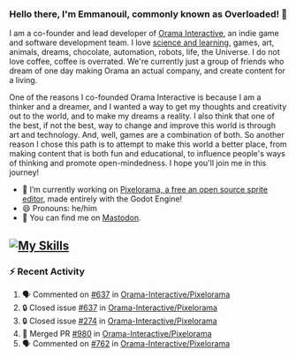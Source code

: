 ### Hello there, I'm Emmanouil, commonly known as Overloaded! 👋
I am a co-founder and lead developer of [Orama Interactive](https://www.oramainteractive.com/), an indie game and software development team. I love [science and learning](https://github.com/OverloadedOrama/KnowledgeBase), games, art, animals, dreams, chocolate, automation, robots, life, the Universe. I do not love coffee, coffee is overrated. We're currently just a group of friends who dream of one day making Orama an actual company, and create content for a living.

One of the reasons I co-founded Orama Interactive is because I am a thinker and a dreamer, and I wanted a way to get my thoughts and creativity out to the world, and to make my dreams a reality. I also think that one of the best, if not the best, way to change and improve this world is through art and technology. And, well, games are a combination of both. So another reason I chose this path is to attempt to make this world a better place, from making content that is both fun and educational, to influence people's ways of thinking and promote open-mindedness. I hope you'll join me in this journey!

- 🔭 I’m currently working on [Pixelorama, a free an open source sprite editor](https://github.com/Orama-Interactive/Pixelorama), made entirely with the Godot Engine!
- 😄 Pronouns: he/him
- 🐘 You can find me on <a rel="me" href="https://mastodon.social/@Overloaded">Mastodon</a>.

[![My Skills](https://skillicons.dev/icons?i=godot,py,cpp,cs,git,linux,html)](https://skillicons.dev)
---

### :zap: Recent Activity

<!--START_SECTION:activity-->
1. 🗣 Commented on [#637](https://github.com/Orama-Interactive/Pixelorama/issues/637#issuecomment-1907247101) in [Orama-Interactive/Pixelorama](https://github.com/Orama-Interactive/Pixelorama)
2. 🔒 Closed issue [#637](https://github.com/Orama-Interactive/Pixelorama/issues/637) in [Orama-Interactive/Pixelorama](https://github.com/Orama-Interactive/Pixelorama)
3. 🔒 Closed issue [#274](https://github.com/Orama-Interactive/Pixelorama/issues/274) in [Orama-Interactive/Pixelorama](https://github.com/Orama-Interactive/Pixelorama)
4. 🎉 Merged PR [#980](https://github.com/Orama-Interactive/Pixelorama/pull/980) in [Orama-Interactive/Pixelorama](https://github.com/Orama-Interactive/Pixelorama)
5. 🗣 Commented on [#762](https://github.com/Orama-Interactive/Pixelorama/issues/762#issuecomment-1905182251) in [Orama-Interactive/Pixelorama](https://github.com/Orama-Interactive/Pixelorama)
<!--END_SECTION:activity-->

<!--
**OverloadedOrama/OverloadedOrama** is a ✨ _special_ ✨ repository because its `README.md` (this file) appears on your GitHub profile.

Here are some ideas to get you started:

- 👯 I’m looking to collaborate on ...
- 🤔 I’m looking for help with ...
- 💬 Ask me about ...
- 📫 How to reach me: ...
- ⚡ Fun fact: ...
-->
